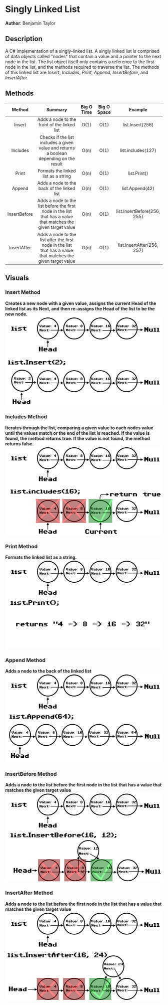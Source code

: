 # Singly Linked List
**Author**: Benjamin Taylor

## Description
A C# implementation of a singly-linked list. A singly linked list is comprised of data objects called "nodes" that contain a value and a pointer to the next node in the list. The list object itself only contains a reference to the first node in the list, and the methods required to traverse the list. The methods of this linked list are *Insert*, *Includes*, *Print*, *Append*, *InsertBefore*, and *InsertAfter*.

## Methods
| Method | Summary | Big O Time | Big O Space | Example |
| :----: | :-----: | :--------: | :---------: | :-----: |
| Insert | Adds a node to the front of the linked list | O(1) | O(1) | list.Insert(256) |
| Includes | Checks if the list includes a given value and returns a boolean depending on the result | O(n) | O(1) | list.includes(127) |
| Print | Formats the linked list as a string | O(n) | O(1) | list.Print() |
| Append | Adds a node to the back of the linked list | O(n) | O(1) | list.Append(42) |
| InsertBefore | Adds a node to the list before the first node in the list that has a value that matches the given target value | O(n) | O(1) | list.InsertBefore(256, 255) |
| InsertAfter | Adds a node to the list after the first node in the list that has a value that matches the given target value | O(n) | O(1) | list.InsertAfter(256, 257) |

## Visuals

### Insert Method
**Creates a new node with a given value, assigns the current Head of the linked list as its Next, and then re-assigns the Head of the list to be the new node.**
![Insert](../../assets/linkedlistinsert.webp)

### Includes Method
**Iterates through the list, comparing a given value to each nodes value until the values match or the end of the list is reached. If the value is found, the method returns true. If the value is not found, the method returns false.**
![Includes](../../assets/linkedlistincludes.webp)

### Print Method
**Formats the linked list as a string.**
![Print](../../assets/linkedlistprint.webp)

### Append Method
**Adds a node to the back of the linked list**
![Append](../../assets/linkedlistappend.webp)

### InsertBefore Method
**Adds a node to the list before the first node in the list that has a value that matches the given target value**
![InsertBefore](../../assets/linkedlistinsertbefore.webp)

### InsertAfter Method
**Adds a node to the list before the first node in the list that has a value that matches the given target value**
![InsertAfter](../../assets/linkedlistinsertafter.webp)
